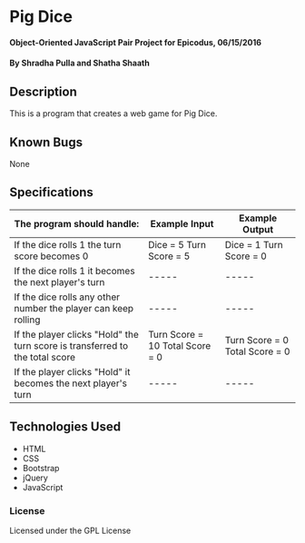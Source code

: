 # Pig Dice

#### Object-Oriented JavaScript Pair Project for Epicodus, 06/15/2016

#### By Shradha Pulla and Shatha Shaath

## Description

This is a program that creates a web game for Pig Dice.

## Known Bugs

None

## Specifications

The program should handle: | Example Input | Example Output
----- | ----- | -----
If the dice rolls 1 the turn score becomes 0 | Dice = 5 Turn Score = 5 | Dice = 1 Turn Score = 0
If the dice rolls 1 it becomes the next player's turn | ----- | -----
If the dice rolls any other number the player can keep rolling | ----- | -----
If the player clicks "Hold" the turn score is transferred to the total score | Turn Score = 10 Total Score = 0  | Turn Score = 0 Total Score = 0
If the player clicks "Hold" it becomes the next player's turn | ----- | -----

## Technologies Used

* HTML
* CSS
* Bootstrap
* jQuery
* JavaScript

### License

Licensed under the GPL License
